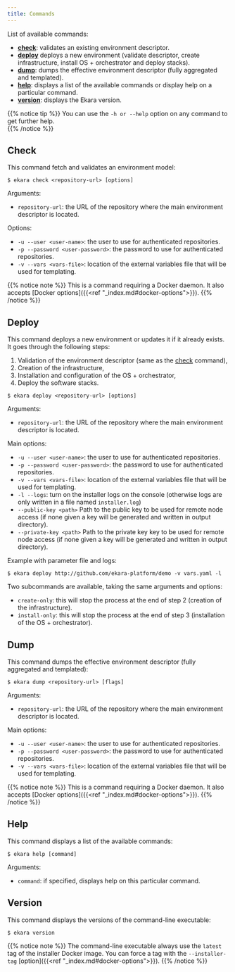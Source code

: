 ```yaml
---
title: Commands
---
```


List of available commands:

* [**check**](#check): validates an existing environment descriptor. 
* [**deploy**](#deploy) deploys a new environment (validate descriptor, create infrastructure, install OS + orchestrator and deploy stacks).
* [**dump**](#dump): dumps the effective environment descriptor (fully aggregated and templated).
* [**help**](#help): displays a list of the available commands or display help on a particular command.
* [**version**](#version): displays the Ekara version.

{{% notice tip %}}
You can use the `-h or --help` option on any command to get further help.  
{{% /notice %}}

## Check

This command fetch and validates an environment model:

```
$ ekara check <repository-url> [options]
```

Arguments:

* `repository-url`: the URL of the repository where the main environment descriptor is located.

Options:

* `-u --user <user-name>`: the user to use for authenticated repositories.
* `-p --password <user-password>`: the password to use for authenticated repositories.
* `-v --vars <vars-file>`: location of the external variables file that will be used for templating.

{{% notice note %}}
This is a command requiring a Docker daemon. It also accepts [Docker options]({{<ref "_index.md#docker-options">}}).
{{% /notice %}}

## Deploy

This command deploys a new environment or updates it if it already exists. It goes through the following steps:

1. Validation of the environment descriptor (same as the [check](#check) command),
2. Creation of the infrastructure,
3. Installation and configuration of the OS + orchestrator,
4. Deploy the software stacks.

```
$ ekara deploy <repository-url> [options]
```

Arguments:

* `repository-url`: the URL of the repository where the main environment descriptor is located.

Main options:

* `-u --user <user-name>`: the user to use for authenticated repositories.
* `-p --password <user-password>`: the password to use for authenticated repositories.
* `-v --vars <vars-file>`: location of the external variables file that will be used for templating.
* `-l --logs`: turn on the installer logs on the console (otherwise logs are only written in a file named `installer.log`)
* `--public-key <path>` Path to the public key to be used for remote node access (if none given a key will be generated and written in output directory).
* `--private-key <path>` Path to the private key key to be used for remote node access (if none given a key will be generated and written in output directory).

Example with parameter file and logs:

```
$ ekara deploy http://github.com/ekara-platform/demo -v vars.yaml -l
```

Two subcommands are available, taking the same arguments and options:

* `create-only`: this will stop the process at the end of step 2 (creation of the infrastructure).
* `install-only`: this will stop the process at the end of step 3 (installation of the OS + orchestrator).

## Dump

This command dumps the effective environment descriptor (fully aggregated and templated):

```
$ ekara dump <repository-url> [flags]
```

Arguments:

* `repository-url`: the URL of the repository where the main environment descriptor is located.

Main options:

* `-u --user <user-name>`: the user to use for authenticated repositories.
* `-p --password <user-password>`: the password to use for authenticated repositories.
* `-v --vars <vars-file>`: location of the external variables file that will be used for templating.

{{% notice note %}}
This is a command requiring a Docker daemon. It also accepts [Docker options]({{<ref "_index.md#docker-options">}}).
{{% /notice %}}

## Help

This command displays a list of the available commands:

```
$ ekara help [command]
``` 

Arguments:

* `command`: if specified, displays help on this particular command.

## Version

This command displays the versions of the command-line executable:

```
$ ekara version
``` 

{{% notice note %}}
The command-line executable always use the `latest` tag of the installer Docker image. You can force a tag with the `--installer-tag` [option]({{<ref "_index.md#docker-options">}}).
{{% /notice %}}